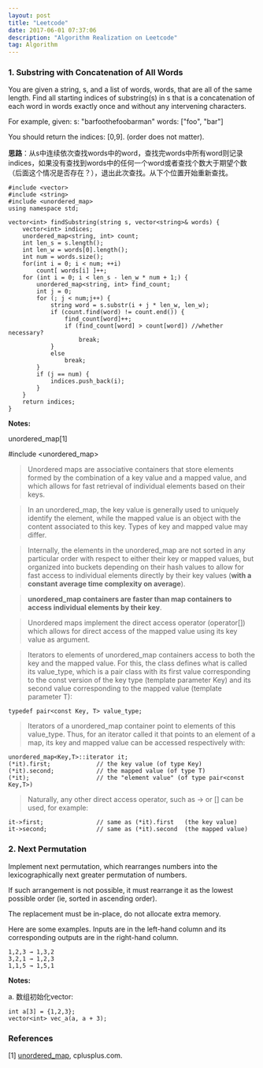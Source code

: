 ```yaml
---
layout: post
title: "Leetcode"
date: 2017-06-01 07:37:06 
description: "Algorithm Realization on Leetcode"
tag: Algorithm
---
```



### 1. Substring with Concatenation of All Words

You are given a string, s, and a list of words, words, that are all of the same length. Find all starting indices of substring(s) in s that is a concatenation of each word in words exactly once and without any intervening characters.

For example, given:
s: "barfoothefoobarman"
words: ["foo", "bar"]

You should return the indices: [0,9].
(order does not matter).

**思路**：从s中连续依次查找words中的word，查找完words中所有word则记录indices，如果没有查找到words中的任何一个word或者查找个数大于期望个数（后面这个情况是否存在？），退出此次查找。从下个位置开始重新查找。

	#include <vector>
	#include <string>
	#include <unordered_map>
	using namespace std;
	
	vector<int> findSubstring(string s, vector<string>& words) {
		vector<int> indices;
		unordered_map<string, int> count;
		int len_s = s.length();
		int len_w = words[0].length();
		int num = words.size();
		for(int i = 0; i < num; ++i)
			count[ words[i] ]++;
		for (int i = 0; i < len_s - len_w * num + 1;) {
			unordered_map<string, int> find_count;
			int j = 0;
			for (; j < num;j++) {
				string word = s.substr(i + j * len_w, len_w);
				if (count.find(word) != count.end()) {
					find_count[word]++;
					if (find_count[word] > count[word]) //whether necessary?
						break;
				}
				else
					break;
			}
			if (j == num) {
				indices.push_back(i);
			}
		}
		return indices;	
	}

**Notes:**

unordered_map[1]

\#include <unordered_map\>

>Unordered maps are associative containers that store elements formed by the combination of a key value and a mapped value, and which allows for fast retrieval of individual elements based on their keys.

>In an unordered_map, the key value is generally used to uniquely identify the element, while the mapped value is an object with the content associated to this key. Types of key and mapped value may differ.

>Internally, the elements in the unordered_map are not sorted in any particular order with respect to either their key or mapped values, but organized into buckets depending on their hash values to allow for fast access to individual elements directly by their key values (**with a constant average time complexity on average**).

>**unordered_map containers are faster than map containers to access individual elements by their key**.

>Unordered maps implement the direct access operator (operator[]) which allows for direct access of the mapped value using its key value as argument.

>Iterators to elements of unordered_map containers access to both the key and the mapped value. For this, the class defines what is called its value_type, which is a pair class with its first value corresponding to the const version of the key type (template parameter Key) and its second value corresponding to the mapped value (template parameter T):

	typedef pair<const Key, T> value_type;

>Iterators of a unordered_map container point to elements of this value_type. Thus, for an iterator called it that points to an element of a map, its key and mapped value can be accessed respectively with:

	unordered_map<Key,T>::iterator it;
	(*it).first;             // the key value (of type Key)
	(*it).second;            // the mapped value (of type T)
	(*it);                   // the "element value" (of type pair<const Key,T>)

>Naturally, any other direct access operator, such as -> or [] can be used, for example:

	it->first;               // same as (*it).first   (the key value)
	it->second;              // same as (*it).second  (the mapped value) 


### 2. Next Permutation

Implement next permutation, which rearranges numbers into the lexicographically next greater permutation of numbers.

If such arrangement is not possible, it must rearrange it as the lowest possible order (ie, sorted in ascending order).

The replacement must be in-place, do not allocate extra memory.

Here are some examples. Inputs are in the left-hand column and its corresponding outputs are in the right-hand column.

	1,2,3 → 1,3,2
	3,2,1 → 1,2,3
	1,1,5 → 1,5,1

**Notes:**

a. 数组初始化vector: 

	int a[3] = {1,2,3};
	vector<int> vec_a(a, a + 3);




### References

[1] [unordered_map](http://www.cplusplus.com/reference/unordered_map/unordered_map/), cplusplus.com.